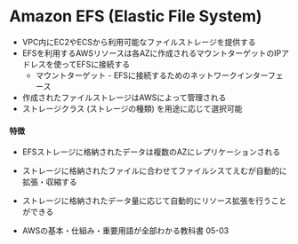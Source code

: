 # Amazon EFS (Elastic File System)
- VPC内にEC2やECSから利用可能なファイルストレージを提供する
- EFSを利用するAWSリソースは各AZに作成されるマウントターゲットのIPアドレスを使ってEFSに接続する
  - マウントターゲット - EFSに接続するためのネットワークインターフェース
- 作成されたファイルストレージはAWSによって管理される
- ストレージクラス (ストレージの種類) を用途に応じて選択可能

#### 特徴
- EFSストレージに格納されたデータは複数のAZにレプリケーションされる
- ストレージに格納されたファイルに合わせてファイルシスてえむが自動的に拡張・収縮する
- ストレージに格納されたデータ量に応じて自動的にリソース拡張を行うことができる

- AWSの基本・仕組み・重要用語が全部わかる教科書 05-03
